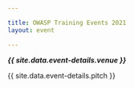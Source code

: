 ```yaml
---

title: OWASP Training Events 2021
layout: event

---
```


<!-- rebuild 13 -->

***{{ site.data.event-details.venue }}***

{{ site.data.event-details.pitch }}



